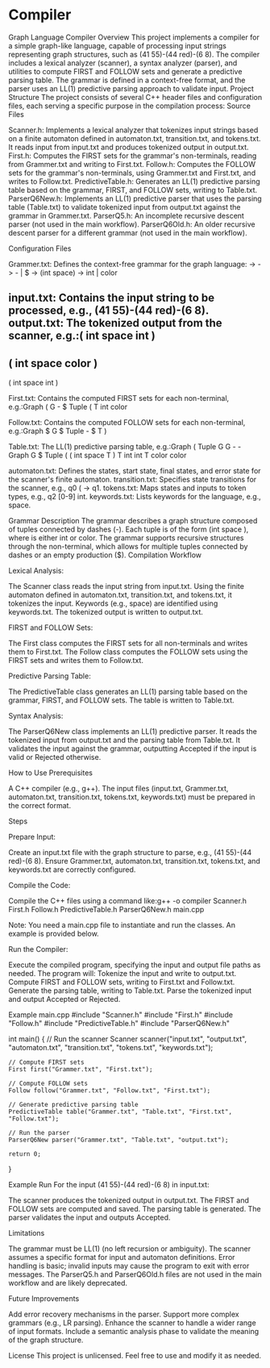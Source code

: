 # Compiler
Graph Language Compiler
Overview
This project implements a compiler for a simple graph-like language, capable of processing input strings representing graph structures, such as (41 55)-(44 red)-(6 8). The compiler includes a lexical analyzer (scanner), a syntax analyzer (parser), and utilities to compute FIRST and FOLLOW sets and generate a predictive parsing table. The grammar is defined in a context-free format, and the parser uses an LL(1) predictive parsing approach to validate input.
Project Structure
The project consists of several C++ header files and configuration files, each serving a specific purpose in the compilation process:
Source Files

Scanner.h: Implements a lexical analyzer that tokenizes input strings based on a finite automaton defined in automaton.txt, transition.txt, and tokens.txt. It reads input from input.txt and produces tokenized output in output.txt.
First.h: Computes the FIRST sets for the grammar's non-terminals, reading from Grammer.txt and writing to First.txt.
Follow.h: Computes the FOLLOW sets for the grammar's non-terminals, using Grammer.txt and First.txt, and writes to Follow.txt.
PredictiveTable.h: Generates an LL(1) predictive parsing table based on the grammar, FIRST, and FOLLOW sets, writing to Table.txt.
ParserQ6New.h: Implements an LL(1) predictive parser that uses the parsing table (Table.txt) to validate tokenized input from output.txt against the grammar in Grammer.txt.
ParserQ5.h: An incomplete recursive descent parser (not used in the main workflow).
ParserQ6Old.h: An older recursive descent parser for a different grammar (not used in the main workflow).

Configuration Files

Grammer.txt: Defines the context-free grammar for the graph language:<Graph> -> <Tuple><G>
<G> -> -<Graph> | $
<Tuple> -> (int space<T>)
<T> -> int | color


input.txt: Contains the input string to be processed, e.g., (41 55)-(44 red)-(6 8).
output.txt: The tokenized output from the scanner, e.g.:(
int
space
int
)
-
(
int
space
color
)
-
(
int
space
int
)


First.txt: Contains the computed FIRST sets for each non-terminal, e.g.:Graph (
G - $
Tuple (
T int color


Follow.txt: Contains the computed FOLLOW sets for each non-terminal, e.g.:Graph $
G $
Tuple - $
T )


Table.txt: The LL(1) predictive parsing table, e.g.:Graph ( Tuple G
G - - Graph
G $
Tuple ( ( int space T )
T int int
T color color


automaton.txt: Defines the states, start state, final states, and error state for the scanner's finite automaton.
transition.txt: Specifies state transitions for the scanner, e.g., q0 ( -> q1.
tokens.txt: Maps states and inputs to token types, e.g., q2 [0-9] int.
keywords.txt: Lists keywords for the language, e.g., space.

Grammar Description
The grammar describes a graph structure composed of tuples connected by dashes (-). Each tuple is of the form (int space <T>), where <T> is either int or color. The grammar supports recursive structures through the <G> non-terminal, which allows for multiple tuples connected by dashes or an empty production ($).
Compilation Workflow

Lexical Analysis:

The Scanner class reads the input string from input.txt.
Using the finite automaton defined in automaton.txt, transition.txt, and tokens.txt, it tokenizes the input.
Keywords (e.g., space) are identified using keywords.txt.
The tokenized output is written to output.txt.


FIRST and FOLLOW Sets:

The First class computes the FIRST sets for all non-terminals and writes them to First.txt.
The Follow class computes the FOLLOW sets using the FIRST sets and writes them to Follow.txt.


Predictive Parsing Table:

The PredictiveTable class generates an LL(1) parsing table based on the grammar, FIRST, and FOLLOW sets.
The table is written to Table.txt.


Syntax Analysis:

The ParserQ6New class implements an LL(1) predictive parser.
It reads the tokenized input from output.txt and the parsing table from Table.txt.
It validates the input against the grammar, outputting Accepted if the input is valid or Rejected otherwise.



How to Use
Prerequisites

A C++ compiler (e.g., g++).
The input files (input.txt, Grammer.txt, automaton.txt, transition.txt, tokens.txt, keywords.txt) must be prepared in the correct format.

Steps

Prepare Input:

Create an input.txt file with the graph structure to parse, e.g., (41 55)-(44 red)-(6 8).
Ensure Grammer.txt, automaton.txt, transition.txt, tokens.txt, and keywords.txt are correctly configured.


Compile the Code:

Compile the C++ files using a command like:g++ -o compiler Scanner.h First.h Follow.h PredictiveTable.h ParserQ6New.h main.cpp


Note: You need a main.cpp file to instantiate and run the classes. An example is provided below.


Run the Compiler:

Execute the compiled program, specifying the input and output file paths as needed.
The program will:
Tokenize the input and write to output.txt.
Compute FIRST and FOLLOW sets, writing to First.txt and Follow.txt.
Generate the parsing table, writing to Table.txt.
Parse the tokenized input and output Accepted or Rejected.





Example main.cpp
#include "Scanner.h"
#include "First.h"
#include "Follow.h"
#include "PredictiveTable.h"
#include "ParserQ6New.h"

int main() {
    // Run the scanner
    Scanner scanner("input.txt", "output.txt", "automaton.txt", "transition.txt", "tokens.txt", "keywords.txt");

    // Compute FIRST sets
    First first("Grammer.txt", "First.txt");

    // Compute FOLLOW sets
    Follow follow("Grammer.txt", "Follow.txt", "First.txt");

    // Generate predictive parsing table
    PredictiveTable table("Grammer.txt", "Table.txt", "First.txt", "Follow.txt");

    // Run the parser
    ParserQ6New parser("Grammer.txt", "Table.txt", "output.txt");

    return 0;
}

Example Run
For the input (41 55)-(44 red)-(6 8) in input.txt:

The scanner produces the tokenized output in output.txt.
The FIRST and FOLLOW sets are computed and saved.
The parsing table is generated.
The parser validates the input and outputs Accepted.

Limitations

The grammar must be LL(1) (no left recursion or ambiguity).
The scanner assumes a specific format for input and automaton definitions.
Error handling is basic; invalid inputs may cause the program to exit with error messages.
The ParserQ5.h and ParserQ6Old.h files are not used in the main workflow and are likely deprecated.

Future Improvements

Add error recovery mechanisms in the parser.
Support more complex grammars (e.g., LR parsing).
Enhance the scanner to handle a wider range of input formats.
Include a semantic analysis phase to validate the meaning of the graph structure.

License
This project is unlicensed. Feel free to use and modify it as needed.

